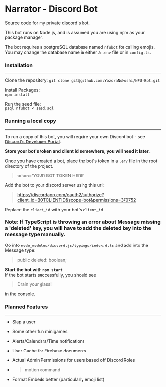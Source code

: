 # Narrator - Discord Bot

Source code for my private discord's bot.

This bot runs on Node.js, and is assumed you are using npm as your package manager.

The bot requires a postgreSQL database named `nfubot` for calling emojis. You may change the database name in either a `.env` file or in `config.ts`.

### Installation

---

Clone the repository:
`git clone git@github.com:YozoraNoHoshi/NFU-Bot.git`

Install Packages:  
`npm install`

Run the seed file:  
`psql nfubot < seed.sql`

### Running a local copy

---

To run a copy of this bot, you will require your own Discord bot - see [Discord's Developer Portal](https://discordapp.com/developers/applications/).

**Store your bot's token and client id somewhere, you will need it later.**

Once you have created a bot, place the bot's token in a `.env` file in the root directory of the project.

> token='YOUR BOT TOKEN HERE'

Add the bot to your discord server using this url:

> https://discordapp.com/oauth2/authorize?client_id=BOTCLIENTID&scope=bot&permissions=370752

Replace the `client_id` with your bot's `client_id`.

### Note: If TypeScript is throwing an error about Message missing a 'deleted' key, you will have to add the deleted key into the message type manually.

Go into `node_modules/discord.js/typings/index.d.ts`
and add into the Message type:

> public deleted: boolean;

**Start the bot with `npm start`**  
If the bot starts successfully, you should see

> Drain your glass!

in the console.

### Planned Features

---

- Slap a user
- Some other fun minigames
- Alerts/Calendars/Time notifications

- User Cache for Firebase documents
- Actual Admin Permissions for users based off Discord Roles
- > motion command
- Format Embeds better (particularly emoji list)
